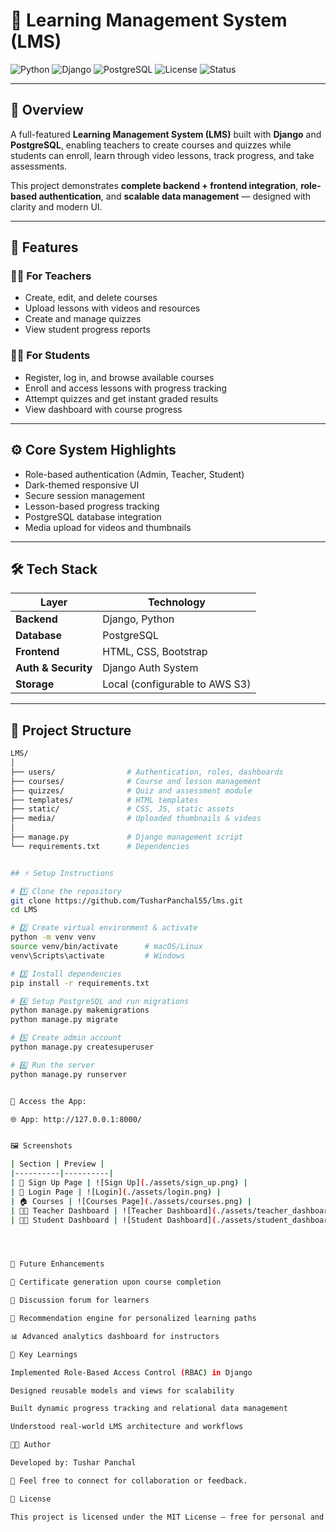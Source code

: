 # 📘 Learning Management System (LMS)

![Python](https://img.shields.io/badge/Python-3.10-blue?logo=python)
![Django](https://img.shields.io/badge/Django-5.0-darkgreen?logo=django)
![PostgreSQL](https://img.shields.io/badge/PostgreSQL-Database-blue?logo=postgresql)
![License](https://img.shields.io/badge/License-MIT-yellow)
![Status](https://img.shields.io/badge/Project%20Phase-Completed-brightgreen)

---

## 🧩 Overview

A full-featured **Learning Management System (LMS)** built with **Django** and **PostgreSQL**, enabling teachers to create courses and quizzes while students can enroll, learn through video lessons, track progress, and take assessments.

This project demonstrates **complete backend + frontend integration**, **role-based authentication**, and **scalable data management** — designed with clarity and modern UI.

---

## 🚀 Features

### 👨‍🏫 For Teachers
- Create, edit, and delete courses  
- Upload lessons with videos and resources  
- Create and manage quizzes  
- View student progress reports  

### 👩‍🎓 For Students
- Register, log in, and browse available courses  
- Enroll and access lessons with progress tracking  
- Attempt quizzes and get instant graded results  
- View dashboard with course progress  

---

## ⚙️ Core System Highlights
- Role-based authentication (Admin, Teacher, Student)  
- Dark-themed responsive UI  
- Secure session management  
- Lesson-based progress tracking  
- PostgreSQL database integration  
- Media upload for videos and thumbnails  

---

## 🛠️ Tech Stack

| Layer | Technology |
|-------|-------------|
| **Backend** | Django, Python |
| **Database** | PostgreSQL |
| **Frontend** | HTML, CSS, Bootstrap |
| **Auth & Security** | Django Auth System |
| **Storage** | Local (configurable to AWS S3) |

---

## 📁 Project Structure

```bash
LMS/
│
├── users/                # Authentication, roles, dashboards
├── courses/              # Course and lesson management
├── quizzes/              # Quiz and assessment module
├── templates/            # HTML templates
├── static/               # CSS, JS, static assets
├── media/                # Uploaded thumbnails & videos
│
├── manage.py             # Django management script
└── requirements.txt      # Dependencies


## ⚡ Setup Instructions

# 1️⃣ Clone the repository
git clone https://github.com/TusharPanchal55/lms.git
cd LMS

# 2️⃣ Create virtual environment & activate
python -m venv venv
source venv/bin/activate      # macOS/Linux
venv\Scripts\activate         # Windows

# 3️⃣ Install dependencies
pip install -r requirements.txt

# 4️⃣ Setup PostgreSQL and run migrations
python manage.py makemigrations
python manage.py migrate

# 5️⃣ Create admin account
python manage.py createsuperuser

# 6️⃣ Run the server
python manage.py runserver


🔗 Access the App:

🌐 App: http://127.0.0.1:8000/


🖼️ Screenshots

| Section | Preview |
|----------|----------|
| 📝 Sign Up Page | ![Sign Up](./assets/sign_up.png) |
| 🔐 Login Page | ![Login](./assets/login.png) |
| 🏠 Courses | ![Courses Page](./assets/courses.png) |
| 👨‍🏫 Teacher Dashboard | ![Teacher Dashboard](./assets/teacher_dashboard.png) |
| 👩‍🎓 Student Dashboard | ![Student Dashboard](./assets/student_dashboard.png) |




🎯 Future Enhancements

🪪 Certificate generation upon course completion

💬 Discussion forum for learners

🤖 Recommendation engine for personalized learning paths

📊 Advanced analytics dashboard for instructors

🧠 Key Learnings

Implemented Role-Based Access Control (RBAC) in Django

Designed reusable models and views for scalability

Built dynamic progress tracking and relational data management

Understood real-world LMS architecture and workflows

🧑‍💻 Author

Developed by: Tushar Panchal

💼 Feel free to connect for collaboration or feedback.

📜 License

This project is licensed under the MIT License — free for personal and commercial use.